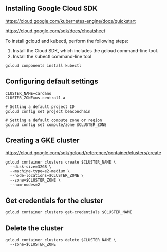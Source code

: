 
## Installing Google Cloud SDK

https://cloud.google.com/kubernetes-engine/docs/quickstart

https://cloud.google.com/sdk/docs/cheatsheet

To install gcloud and kubectl, perform the following steps:

  1) Install the Cloud SDK, which includes the gcloud command-line tool.
  2) Install the kubectl command-line tool

```
gcloud components install kubectl
```

## Configuring default settings

```
CLUSTER_NAME=cardano
CLUSTER_ZONE=us-central1-a

# Setting a default project ID
gcloud config set project beaconchain

# Setting a default compute zone or region
gcloud config set compute/zone $CLUSTER_ZONE
```

## Creating a GKE cluster

https://cloud.google.com/sdk/gcloud/reference/container/clusters/create

```
gcloud container clusters create $CLUSTER_NAME \
  --disk-size=32GB \
  --machine-type=e2-medium \
  --node-locations=$CLUSTER_ZONE \
  --zone=$CLUSTER_ZONE \
  --num-nodes=2
```

## Get credentials for the cluster

```
gcloud container clusters get-credentials $CLUSTER_NAME
```

## Delete the cluster

```
gcloud container clusters delete $CLUSTER_NAME \
  --zone=$CLUSTER_ZONE
```
